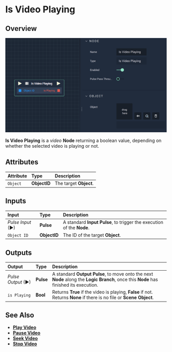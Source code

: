 # Is Video Playing

## Overview

![The Is Video Playing Node.](../../../.gitbook/assets/isvideoplaying.png)

**Is Video Playing** is a _video_ **Node** returning a boolean value, depending on whether the selected video is playing or not.

## Attributes

| Attribute | Type | Description |
| :--- | :--- | :--- |
| `Object` | **ObjectID** | The target **Object**. |

## Inputs

| Input | Type | Description |
| :--- | :--- | :--- |
| _Pulse Input_ \(►\) | **Pulse** | A standard **Input Pulse**, to trigger the execution of the **Node**. |
| `Object ID` | **ObjectID** | The ID of the target **Object**. |

## Outputs

| Output | Type | Description |
| :--- | :--- | :--- |
| _Pulse Output_ \(►\) | **Pulse** | A standard **Output Pulse**, to move onto the next **Node** along the **Logic Branch**, once this **Node** has finished its execution. |
| `is Playing` | **Bool** | Returns **True** if the video is playing, **False** if not. Returns **None** if there is no file or **Scene Object**. |

## See Also

* [**Play Video**](playvideo.md)
* [**Pause Video**](pausevideo.md)
* [**Seek Video**](seekvideo.md)
* [**Stop Video**](stopvideo.md)

